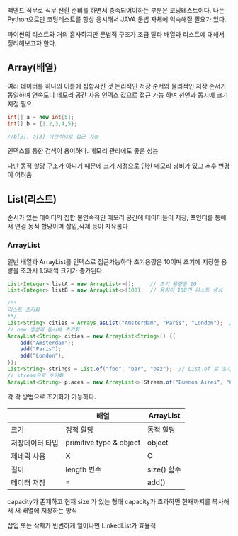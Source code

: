 백엔드 직무로 직무 전환 준비를 하면서 충족되어야하는 부분은 코딩테스트이다.
나는 Python으로만 코딩테스트를 항상 응시해서 JAVA 문법 자체에 익숙해질 필요가 있다.

파이썬의 리스트와 거의 흡사하지만 문법적 구조가 조금 달라 배열과 리스트에 대해서 정리해보고자 한다.

## Array(배열)
여러 데이터를 하나의 이름에 집합시킨 것
논리적인 저장 순서와 물리적인 저장 순서가 동일하며 연속도니 메모리 공간 사용
인덱스 값으로 접근 가능 하며 선언과 동시에 크기 지정 필요

```java
int[] a = new int[5];
int[] b = {1,2,3,4,5};

//b[2], a[3] 이런식으로 접근 가능
```

인덱스를 통한 검색이 용이하다.
메모리 관리에도 좋은 성능

다만 동적 할당 구조가 아니기 때문에 크기 지정으로 인한 메모리 낭비가 있고 추후 변경이 어려움


## List(리스트)
순서가 있는 데이터의 집합
불연속적인 메모리 공간에 데이터들이 저장, 포인터를 통해서 연결
동적 할당이며 삽입,삭제 등이 자유롭다

### ArrayList
일반 배열과 ArrayList를 인덱스로 접근가능하다
초기용량은 10이며 초기에 지정한 용량을 초과시 1.5배씩 크기가 증가된다.

```java
List<Integer> listA = new ArrayList<>();     // 초기 용량은 10
List<Integer> listB = new ArrayList<>(100);  // 용량이 100인 리스트 생성

/**
리스트 초기화
**/
List<String> cities = Arrays.asList("Amsterdam", "Paris", "London");  // asList 로 초기화
// new 생성과 동시에 초기화
ArrayList<String> cities = new ArrayList<String>() {{
    add("Amsterdam");
    add("Paris");
    add("London");
}};
List<String> strings = List.of("foo", "bar", "baz");  // List.of 로 초기화
// stream으로 초기화
ArrayList<String> places = new ArrayList<>(Stream.of("Buenos Aires", "Córdoba", "La Plata").collect(Collectors.toList()));
```

각 각 방법으로 초기화가 가능하다.

|  | 배열    | ArrayList |
|----------|---------------|------------|
|크기 |  정적 할당    | 동적 할당 |
| 저장데이터 타입 | primitive type & object    | object |
| 제네릭 사용 | X | O |
| 길이 | length 변수 | size() 함수 |
| 데이터 저장 | =   | add() |

capacity가 존재하고 현재 size 가 있는 형태
capacity가 초과하면 현재까지를 복사해서 새 배열에 저장하는 방식

삽입 또는 삭제가 빈번하게 일어나면 LinkedList가 효율적
